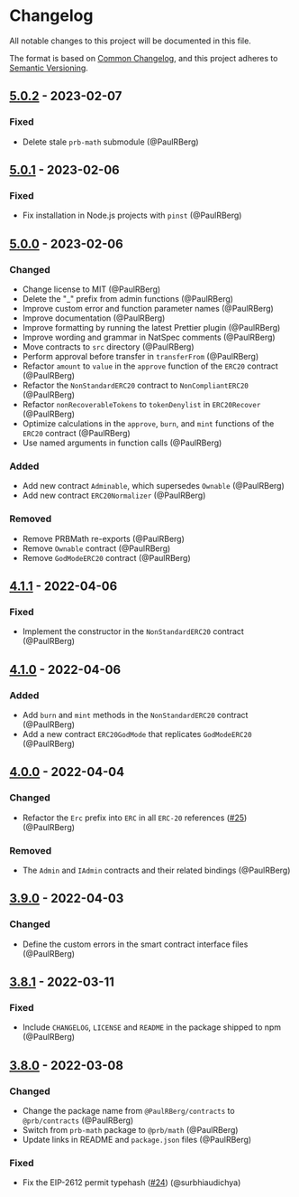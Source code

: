 # Changelog

All notable changes to this project will be documented in this file.

The format is based on [Common Changelog](https://common-changelog.org/), and this project adheres to
[Semantic Versioning](https://semver.org/spec/v2.0.0.html).

[5.0.2]: https://github.com/PaulRBerg/prb-contracts/compare/v5.0.1...v5.0.2
[5.0.1]: https://github.com/PaulRBerg/prb-contracts/compare/v5.0.0...v5.0.1
[5.0.0]: https://github.com/PaulRBerg/prb-contracts/compare/v4.1.1...v5.0.0
[4.1.1]: https://github.com/PaulRBerg/prb-contracts/compare/v4.1.0...v4.1.1
[4.1.0]: https://github.com/PaulRBerg/prb-contracts/compare/v4.0.0...v4.1.0
[4.0.0]: https://github.com/PaulRBerg/prb-contracts/compare/v3.9.0...v4.0.0
[3.9.0]: https://github.com/PaulRBerg/prb-contracts/compare/v3.8.1...v3.9.0
[3.8.1]: https://github.com/PaulRBerg/prb-contracts/compare/v3.8.0...v3.8.1
[3.8.0]: https://github.com/PaulRBerg/prb-contracts/releases/tag/v3.8.0

## [5.0.2] - 2023-02-07

### Fixed

- Delete stale `prb-math` submodule (@PaulRBerg)

## [5.0.1] - 2023-02-06

### Fixed

- Fix installation in Node.js projects with `pinst` (@PaulRBerg)

## [5.0.0] - 2023-02-06

### Changed

- Change license to MIT (@PaulRBerg)
- Delete the "\_" prefix from admin functions (@PaulRBerg)
- Improve custom error and function parameter names (@PaulRBerg)
- Improve documentation (@PaulRBerg)
- Improve formatting by running the latest Prettier plugin (@PaulRBerg)
- Improve wording and grammar in NatSpec comments (@PaulRBerg)
- Move contracts to `src` directory (@PaulRBerg)
- Perform approval before transfer in `transferFrom` (@PaulRBerg)
- Refactor `amount` to `value` in the `approve` function of the `ERC20` contract (@PaulRBerg)
- Refactor the `NonStandardERC20` contract to `NonCompliantERC20` (@PaulRBerg)
- Refactor `nonRecoverableTokens` to `tokenDenylist` in `ERC20Recover` (@PaulRBerg)
- Optimize calculations in the `approve`, `burn`, and `mint` functions of the `ERC20` contract (@PaulRBerg)
- Use named arguments in function calls (@PaulRBerg)

### Added

- Add new contract `Adminable`, which supersedes `Ownable` (@PaulRBerg)
- Add new contract `ERC20Normalizer` (@PaulRBerg)

### Removed

- Remove PRBMath re-exports (@PaulRBerg)
- Remove `Ownable` contract (@PaulRBerg)
- Remove `GodModeERC20` contract (@PaulRBerg)

## [4.1.1] - 2022-04-06

### Fixed

- Implement the constructor in the `NonStandardERC20` contract (@PaulRBerg)

## [4.1.0] - 2022-04-06

### Added

- Add `burn` and `mint` methods in the `NonStandardERC20` contract (@PaulRBerg)
- Add a new contract `ERC20GodMode` that replicates `GodModeERC20` (@PaulRBerg)

## [4.0.0] - 2022-04-04

### Changed

- Refactor the `Erc` prefix into `ERC` in all `ERC-20` references
  ([#25](https://github.com/PaulRBerg/prb-contracts/issues/25)) (@PaulRBerg)

### Removed

- The `Admin` and `IAdmin` contracts and their related bindings (@PaulRBerg)

## [3.9.0] - 2022-04-03

### Changed

- Define the custom errors in the smart contract interface files (@PaulRBerg)

## [3.8.1] - 2022-03-11

### Fixed

- Include `CHANGELOG`, `LICENSE` and `README` in the package shipped to npm (@PaulRBerg)

## [3.8.0] - 2022-03-08

### Changed

- Change the package name from `@PaulRBerg/contracts` to `@prb/contracts` (@PaulRBerg)
- Switch from `prb-math` package to `@prb/math` (@PaulRBerg)
- Update links in README and `package.json` files (@PaulRBerg)

### Fixed

- Fix the EIP-2612 permit typehash ([#24](https://github.com/PaulRBerg/prb-contracts/pull/24)) (@surbhiaudichya)
